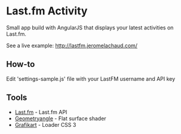 Last.fm Activity
====================

Small app build with AngularJS that displays your latest activities on Last.fm.

See a live example: http://lastfm.jeromelachaud.com/

How-to
-----------
Edit 'settings-sample.js' file with your LastFM username and API key

Tools
-----------
* [Last.fm] - Last.fm API
* [Geometryangle] - Flat surface shader
* [Grafikart] - Loader CSS 3

[Last.fm]:http://www.lastfm.fr/api
[Geometryangle]:https://github.com/TritonCode/Geometryangle
[Grafikart]:http://www.grafikart.fr/

